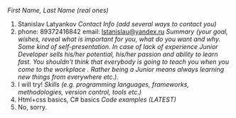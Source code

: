 *First Name, Last Name (real ones)*
1. Stanislav Latyankov
*Contact Info (add several ways to contact you)*
2. phone: 89372416842 email: lstanislau@yandex.ru
*Summary (your goal, wishes, reveal what is important for you, what do you want and why. Some kind of self-presentation. In case of lack of experience  Junior Developer sells his/her potential, his/her passion and ability to learn fast. You shouldn't think that everybody is going to teach you when you come to the workplace . Rather being a Junior means always learning new things from everywhere etc.).*
3. I will try! 
*Skills (e.g. programming languages, frameworks, methodologies, version control, tools etc.)*
4. Html+css basics, C# basics 
*Code examples (LATEST)*
5. No, sorry.
